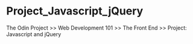 # Project_Javascript_jQuery
The Odin Project >> Web Development 101 >> The Front End >> Project: Javascript and jQuery
